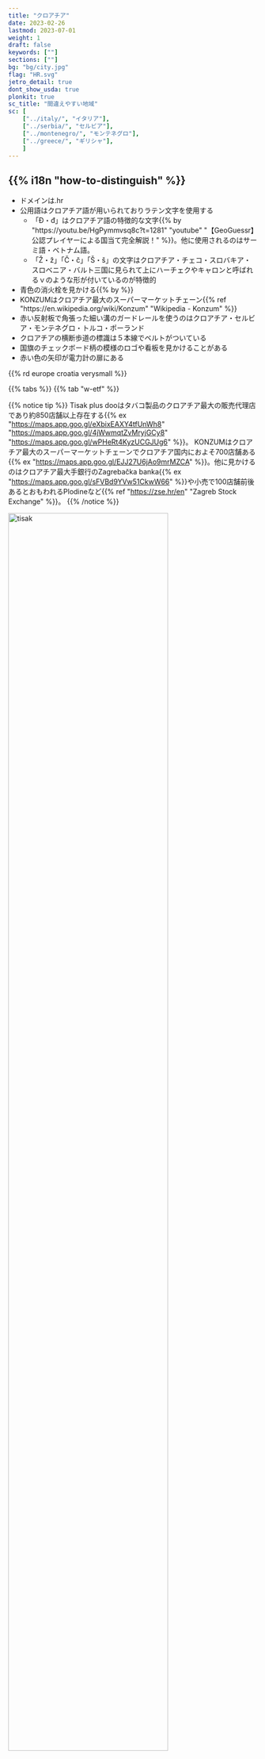 ```yaml
---
title: "クロアチア"
date: 2023-02-26
lastmod: 2023-07-01
weight: 1
draft: false
keywords: [""]
sections: [""]
bg: "bg/city.jpg"
flag: "HR.svg"
jetro_detail: true
dont_show_usda: true
plonkit: true
sc_title: "間違えやすい地域"
sc: [
    ["../italy/", "イタリア"],
    ["../serbia/", "セルビア"],
    ["../montenegro/", "モンテネグロ"],
    ["../greece/", "ギリシャ"],
    ]
---
```


<div class="main-desciption country-description">
    <h2 class="section-title">{{% i18n "how-to-distinguish" %}}</h2>
    <ul class="rule-list">
        <li>ドメインは<span class="quiz">.hr</span></li>
        <li>公用語はクロアチア語が用いられており<span class="quiz">ラテン</span>文字を使用する
            <ul>
                <li>「<span class="quiz">Đ・đ</span>」はクロアチア語の特徴的な文字{{% by "https://youtu.be/HgPymmvsq8c?t=1281" "youtube" "【GeoGuessr】公認プレイヤーによる国当て完全解説！" %}}。他に使用されるのはサーミ語・ベトナム語。</li>
                <li>「Ž・ž」「Č・č」「Š・š」の文字はクロアチア・チェコ・スロバキア・スロベニア・バルト三国に見られて上にハーチェクやキャロンと呼ばれるｖのような形が付いているのが特徴的</li>
            </ul>
        </li>
        <li><span class="quiz">青</span>色の消火栓を見かける{{% by %}}</li>
        <li><span class="quiz">KONZUM</span>はクロアチア最大のスーパーマーケットチェーン{{% ref "https://en.wikipedia.org/wiki/Konzum" "Wikipedia - Konzum" %}}</li>
        <li>赤い反射板で角張った細い溝のガードレールを使うのはクロアチア・<span class="quiz">セルビア</span>・<span class="quiz">モンテネグロ</span>・トルコ・ポーランド</li>
        <li>クロアチアの横断歩道の標識は５本線でベルトが<span class="quiz">ついている</span></li>
        <li>国旗のチェックボード柄の模様のロゴや看板を見かけることがある</li>
        <li class="no-evidence">赤い色の矢印が電力計の扉にある</li>
    </ul>
    {{% rd europe croatia verysmall %}}
</div>


{{% tabs %}}
{{% tab "w-etf" %}}


{{% notice tip %}}
<span class="quiz">Tisak plus doo</span>はタバコ製品のクロアチア最大の販売代理店であり約850店舗以上存在する{{% ex "https://maps.app.goo.gl/eXbixEAXY4tfUnWh8" "https://maps.app.goo.gl/4jWwmqtZvMryjGCy8" "https://maps.app.goo.gl/wPHeRt4KyzUCGJUg6" %}}。
<span class="quiz">KONZUM</span>はクロアチア最大のスーパーマーケットチェーンでクロアチア国内におよそ700店舗ある{{% ex "https://maps.app.goo.gl/EJJ27U6jAo9mrMZCA" %}}。他に見かけるのはクロアチア最大手銀行のZagrebačka banka{{% ex "https://maps.app.goo.gl/sFVBd9YVw51CkwW66" %}}や小売で100店舗前後あるとおもわれるPlodineなど{{% ref "https://zse.hr/en" "Zagreb Stock Exchange" %}}。
{{% /notice %}}


<div class="googlemap-if no-margin">
<img src="./split_croatia_1.jpg" alt="tisak" width="80%">
<img src="./sanski_most5.jpg" alt="konzum" width="80%">
</div>

{{% notice tip %}}
道端に以下の2つの特徴的な形をした<span class="quiz">青</span>色の消火栓がある{{% ex "https://maps.app.goo.gl/AMmHBiaDFtHiP4HH6" "https://maps.app.goo.gl/g2qqL7da2hxLLmpp8" "https://goo.gl/maps/eYjfXEc6J9LdLNzQ9" "https://goo.gl/maps/4bZdWCQskrcwxcjZ7" %}}{{% by %}}。
{{% /notice %}}
<div class="googlemap-if no-margin">
<a data-flickr-embed="true" href="https://www.flickr.com/photos/khianti/9721208374/" title="Fire Hydrant"><img src="https://live.staticflickr.com/5537/9721208374_cea45cc06b_w.jpg" width="400" height="300" alt="Fire Hydrant"/></a>
<a data-flickr-embed="true" href="https://www.flickr.com/photos/enjoythevieweu/19634605133/in/photolist-KnNTBE-j7kkQ7-fP2JyW-TjEWVE-5tA7Xm-2mVquNr-8oXmDw-5pRahN-2pu3vZ-5pLNcZ-vV3u3H-yKGD4-yKGUG-yKGC9-yKGCM-yKGBN-yKGUk-yKGTX-yKGVn-yKGV1-yKGTq-6tzUdb-2o3BeQt-J6WkYY-5pR6Hs-ecTwKC-27f3Ymt-2ht24qe-9kUEq9-iQJ4fU-5Ry88-xKKFq-xKL1p-xKKZS-xKCTp-xKKEJ-xKKFN-yKGST-xKKGP-yKGCz-pdE4E8-xKKZg-27YGGSy" title="Croatia fire hydrant"><img src="https://live.staticflickr.com/3830/19634605133_4666909443_w.jpg" width="400" height="267" alt="Croatia fire hydrant"/></a><script async src="//embedr.flickr.com/assets/client-code.js" charset="utf-8"></script>
</div>


{{% notice tip %}}
2016年までは白いナンバープレートだったので青い線が無いナンバープレートも多い{{% ex "https://maps.app.goo.gl/4UrGHQ9JTgKQ3byCA" %}}。枠がかすかに赤く見える時がある気がするけれど、白一色に見えることも多い。
{{% /notice %}}

<div class="googlemap-if no-margin">
<img src="./car-example.jpg" width="600px">
</div>

{{% lb 50 small %}}
![](car_plate_ogulin.jpg)

CC0</a>
{{% /lb %}}

{{% notice tip %}}
「<span class="quiz">Đ・đ</span>」はクロアチア語の特徴的な文字。また<b>赤い反射板で角張った細い溝</b>のガードレールを使うのは<span class="quiz">クロアチア</span>・<span class="quiz">セルビア</span>・<span class="quiz">モンテネグロ</span>・トルコ・<span class="quiz">ポーランド</span>{{% by "https://www.plonkit.net/poland" "plonkit" %}}。
{{% /notice %}}

<div class="googlemap-if unclickable">
<img src="./autocesta_a5_hrvatska_003.jpg" width="600px">
</div>



{{% notice tip %}}
クロアチアの横断歩道の中の人はベルトを付けている{{% ex "https://maps.app.goo.gl/DFqnqwPTuUpDzUmu6" "https://maps.app.goo.gl/5mTEP7ZJz6BHkYsQ7" %}}。左から<span class="quiz">クロアチア</span>・<span class="quiz">ラトビア</span>・<span class="quiz">ハンガリー</span>。足の形が「く」ならクロアチアで「ハ」ならハンガリー。{{% goto "../portugal/" "ポルトガル" %}}や{{% goto "../germany/" "ドイツ" %}}もベルトを付けている点に注意。
{{% /notice %}}
<div class="googlemap-if unclickable">
<img src="../croatia/r/HR_road_sign_C02.svg" width="147px" style="margin:10px">
<img src="../baltic-state/latvia/r/Latvia_road_sign_535.svg" width="150px" style="margin:10px">
<img src="../hungary/r/Hungary_road_sign_E-038.svg" width="147px" style="margin:10px">
</div>

{{% notice tip %}}
黄色と赤のシェブロンがある
{{% /notice %}}
<div class="googlemap-if no-margin">
<img src="./road-example.png" width="95%">
<img src="./arrow.jpg" width="500px">
</div>

{{% notice tip %}}
ユーゴスラビア関連国であるクロアチア・{{% goto "../slovenia/" "スロベニア" %}}・{{% goto "../serbia/" "セルビア" %}}・{{% goto "../montenegro/" "モンテネグロ" %}}・ボスニア=ヘルツェゴビナはガードレールや看板に共通点が多い。これらの国では共通して黄色い看板と角張ったガードレールが見つかる。
{{% /notice %}}
<div class="googlemap-if no-margin">
<img src="./tabla_na_ulasku_u_0.jpg" width="95%">
</div>

{{% notice tip %}}
赤い矢印が電力計の扉に書かれていることが多い気がする{{% ex "https://maps.app.goo.gl/WPiySja6gVUH2FVn6" "https://goo.gl/maps/Pg3Mp4mHMZPCboZ89" "https://goo.gl/maps/KwSMnjmejChxYidG7" "https://goo.gl/maps/9XZ7cu3oHN1ajyy58" "https://goo.gl/maps/z38EvsekK8QiSMs19" "https://goo.gl/maps/h6QDFvwjY4gWgKBL9" %}}。電球のポールにも貼ってあることがある{{% ex "https://maps.app.goo.gl/5SuyvS2ggEwnKBgN6" %}}。{{% goto "../serbia/" "セルビア" %}}でもたまに見かける{{% ex "https://maps.app.goo.gl/8JmiLusejAexJLCw8" %}}。
{{% /notice %}}
<div class="googlemap-if">
<img src="./danger.png" width="200px" style="margin:40px">
</div>

{{% notice tip %}}
周辺国と比較するとレンガの家が多い{{% ex "https://maps.app.goo.gl/uFNNEbrfaxMg9XEt8" "https://maps.app.goo.gl/V1em4oWucgWKZRuA9" "https://maps.app.goo.gl/crgMLE8HgNJfZUy58" "https://maps.app.goo.gl/rAMsLuMhwDfsbZyX6" %}}。
{{% /notice %}}
<div class="googlemap-if">
<a data-flickr-embed="true" href="https://www.flickr.com/photos/m-squared_photos/29033245745/in/photolist-a22vNN-ci6hQS-8cjtwN-dFDZLn-f2YX4y-ci6hvU-H68Vfa-akHFCY-LArFMV-LeyYsv-oQu8G5-btvsnr-dsQ2EJ-QAqWHG-oQQP6H-LEabGJ-HX7QVc-9mJ3zJ-hxoAjr-kTGe2X-oopLaW-91VwbU-xCzQRR-8iWwVv-ywuHcu-pqUpSY-hdrm1B-aFbzAc-nFDv8S-hyMifV-j4Pg6P-b66LDa-FBXHsb-8n5s44-cRa8Zf-hyMhAZ-hydWxB-e2QXN-nryifX-qGhpfv-PAPfQo-JvYamG-JvZW9q-RWwz8A-JrjQEX-pPKRpy-h7rgB1-o8WPtb-brSvjc-fd9FUp" title="brick house"><img src="https://live.staticflickr.com/7522/29033245745_c63467fdec_c.jpg" width="90%" alt="brick house"/></a><script async src="//embedr.flickr.com/assets/client-code.js" charset="utf-8"></script>
</div>
{{% /tab %}}
{{% tab "w-road" %}}

{{% notice tip %}}
黄色と赤のシェブロンがある。
{{% /notice %}}
<div class="googlemap-if">
<iframe src="https://www.google.com/maps/embed?pb=!4v1694314678924!6m8!1m7!1s8XipuyeQ6lop-HBkQEsGLw!2m2!1d45.47253516983014!2d18.91674277445001!3f193.25744698733536!4f-2.5463749573817154!5f1.5389236508821318" width="590" height="290" style="border:0;" allowfullscreen="" loading="lazy" referrerpolicy="no-referrer-when-downgrade"></iframe>
</div>
{{% /tab %}}
{{% tab "w-bollard" %}}
<div class="googlemap-if">
<iframe src="https://www.google.com/maps/embed?pb=!4v1681257980003!6m8!1m7!1sMsOMB1naVEv1czOvhAtJ3g!2m2!1d45.34458769417302!2d15.37503663079558!3f43.1214049711359!4f-20.64904948311542!5f3.325193203789971" width="295" height="295" style="border:0;" allowfullscreen="" loading="lazy" referrerpolicy="no-referrer-when-downgrade"></iframe>
<iframe src="https://www.google.com/maps/embed?pb=!4v1681258012669!6m8!1m7!1sqHxbw4HeMmgHJobzL91FrA!2m2!1d45.34482174447255!2d15.37483800339599!3f298.77476173043993!4f-23.468580312565678!5f3.325193203789971" width="295" height="295" style="border:0;" allowfullscreen="" loading="lazy" referrerpolicy="no-referrer-when-downgrade"></iframe>
</div>
{{% /tab %}}
{{% tab "🍄" %}}
<div class="googlemap-if">
<iframe src="https://www.google.com/maps/embed?pb=!4v1681258464332!6m8!1m7!1sAw8lcQqLTGYHVMAEKqb2Gw!2m2!1d45.30784246950383!2d18.42113629874204!3f34.46953077869004!4f-14.946028716990526!5f3.325193203789971" width="295" height="295" style="border:0;" allowfullscreen="" loading="lazy" referrerpolicy="no-referrer-when-downgrade"></iframe>
</div>
{{% /tab %}}
{{% /tabs %}}


<div class="main-desciption area-description">
    <h2 class="section-title">{{% i18n "narrow-down-the-area" %}}</h2>
    <ul class="rule-list">
        <li>街中ならば市外局番から地域が分かることがある。「0XX」のフォーマット。
            <ul>
                <li>01x：{{% goto "https://goo.gl/maps/i3Nyem6V6EjqYRqh9" "Zagreb" map %}}, 見つけるのは難しい</li>
                <li>020：Dubrovnik, 見つけられなかった</li>
                <li>021：{{% goto "https://goo.gl/maps/CCt8pwdTgwfgWkqAA" "Split" map %}}</li>
                <li>023：{{% goto "https://goo.gl/maps/u7T7EiN1DYRfWziX9" "Zadar" map %}}</li>
                <li>051：{{% goto "https://goo.gl/maps/VZ8V5GAc5m7YsewKA" "Rijeka" map %}}</li>
            </ul>
        </li>
    </ul>
</div>

{{% tabs %}}
{{% tab "市外局番" %}}
{{% notice note %}}
街中を歩いてみた体感として地名を見る回数の方がずっと多いかも。
{{% /notice %}}
<div class="googlemap-if">
<p><div class="unclickable"><img src="areacode.png" /></div></p>
<p>出典：<a href="https://web.archive.org/web/20110714164315/http://www.t-com.hr/privatni/telefon/pozivi/pozivni/medunarodni.asp">© T-Hrvatski Telekom - Međunarodni promet</a></p>
</div>
{{% /tab %}}
{{% /tabs %}}


<div class="main-desciption area-description">
    <h2 class="section-title">{{% i18n "narrow-down-the-city" %}}</h2>
    <ul class="rule-list">
        <li>内陸の平坦な地域ではブドウ畑が多いが、Vis島という離島もブドウ畑が多い</li>
    </ul>
</div>

{{% tabs %}}
{{% tab "Vis島" %}}
{{% notice tip %}}
島の主な産業はブドウ栽培{{% ex "https://maps.app.goo.gl/SSWENqTiuXZhwL969" "https://maps.app.goo.gl/DqNBW2TBT3CkQvsN9" "https://maps.app.goo.gl/CDrhyrchMuPDJNdQ9" %}}であり島内の耕作地のうち5分の1はブドウ畑。
{{% /notice %}}
<img src="./vrbnicko_polje_1.jpg">
</div>
{{% /tab %}}
{{% /tabs %}}